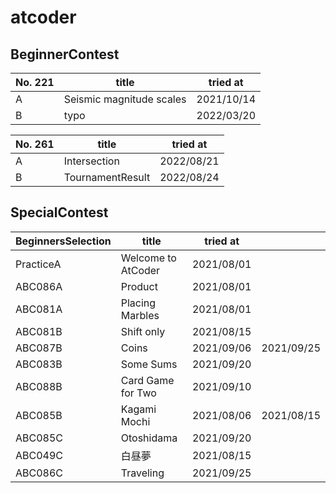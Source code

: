 # atcoder

## BeginnerContest
| No. 221 | title                    | tried at   |
| ------- | ------------------------ | ---------- |
| A       | Seismic magnitude scales | 2021/10/14 |
| B       | typo                     | 2022/03/20 |


| No. 261 | title            | tried at   |
| ------- | ---------------- | ---------- |
| A       | Intersection     | 2022/08/21 |
| B       | TournamentResult | 2022/08/24 |


## SpecialContest
| BeginnersSelection | title              | tried at   |            |
| ------------------ | ------------------ | ---------- | ---------- |
| PracticeA          | Welcome to AtCoder | 2021/08/01 |            |
| ABC086A            | Product            | 2021/08/01 |            |
| ABC081A            | Placing Marbles    | 2021/08/01 |            |
| ABC081B            | Shift only         | 2021/08/15 |            |
| ABC087B            | Coins              | 2021/09/06 | 2021/09/25 |
| ABC083B            | Some Sums          | 2021/09/20 |            |
| ABC088B            | Card Game for Two  | 2021/09/10 |            |
| ABC085B            | Kagami Mochi       | 2021/08/06 | 2021/08/15 |
| ABC085C            | Otoshidama         | 2021/09/20 |            |
| ABC049C            | 白昼夢             | 2021/08/15 |            |
| ABC086C            | Traveling          | 2021/09/25 |            |